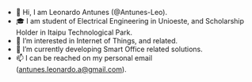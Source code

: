 - 👋 Hi, I am Leonardo Antunes (@Antunes-Leo).
- 🎓 I am student of Electrical Engineering in Unioeste, and Scholarship Holder in Itaipu Technological Park.
- 👀 I’m interested in Internet of Things, and related.
- 🏢 I’m currently developing Smart Office related solutions.
- 📫 I can be reached on my personal email (antunes.leonardo.a@gmail.com).
